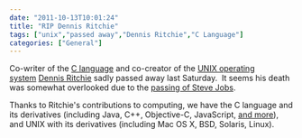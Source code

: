 ```yaml
---
date: "2011-10-13T10:01:24"
title: "RIP Dennis Ritchie"
tags: ["unix","passed away","Dennis Ritchie","C Language"]
categories: ["General"]
---
```


Co-writer of the [C language][1] and co-creator of the [UNIX operating system][2] [Dennis Ritchie][3] sadly passed away last Saturday.  It seems his death was somewhat overlooked due to the [passing of Steve Jobs][4]. 
 
Thanks to Ritchie's contributions to computing, we have the C language and its derivatives (including Java, C++, Objective-C, JavaScript, [and more][5]), and UNIX with its derivatives (including Mac OS X, BSD, Solaris, Linux).

  [1]: http://en.wikipedia.org/wiki/C_(programming_language)
  [2]: http://en.wikipedia.org/wiki/Unix
  [3]: http://en.wikipedia.org/wiki/Dennis_Ritchie
  [4]: /2011/10/06/goodbye-steve/
  [5]: http://en.wikipedia.org/wiki/List_of_C-based_programming_languages
